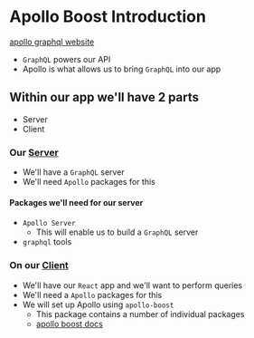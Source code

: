# Apollo Boost Introduction
[apollo graphql website](https://www.apollographql.com/)

* `GraphQL` powers our API
* Apollo is what allows us to bring `GraphQL` into our app

## Within our app we'll have 2 parts
* Server
* Client

### Our [Server](https://www.apollographql.com/server)
* We'll have a `GraphQL` server
* We'll need `Apollo` packages for this

#### Packages we'll need for our server
* `Apollo Server`
    - This will enable us to build a `GraphQL` server
* `graphql` tools

### On our [Client](https://www.apollographql.com/docs/react/)
* We'll have our `React` app and we'll want to perform queries
* We'll need a `Apollo` packages for this
* We will set up Apollo using `apollo-boost`
    - This package contains a number of individual packages
    - [apollo boost docs](https://www.apollographql.com/docs/react/advanced/boost-migration.html)
